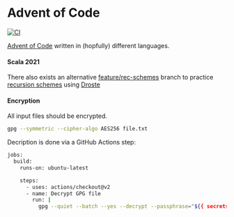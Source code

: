 # Advent of Code
[![CI](https://github.com/pomadchin/advent-of-code/actions/workflows/ci.yml/badge.svg)](https://github.com/pomadchin/advent-of-code/actions/workflows/ci.yml)

[Advent of Code](https://adventofcode.com/) written in (hopfully) different languages.

#### Scala 2021

There also exists an alternative [feature/rec-schemes](https://github.com/pomadchin/advent-of-code/tree/feature/rec-schemes) branch to practice [recursion schemes](https://github.com/passy/awesome-recursion-schemes) using [Droste](https://github.com/higherkindness/droste)

#### Encryption

All input files should be encrypted.

```bash
gpg --symmetric --cipher-algo AES256 file.txt
```

Decription is done via a GitHub Actions step:

```bash
jobs:
  build:
    runs-on: ubuntu-latest

    steps:
      - uses: actions/checkout@v2
      - name: Decrypt GPG file
        run: |
          gpg --quiet --batch --yes --decrypt --passphrase="${{ secrets.GPG_PASSPHRASE_INPUTS }}" --output /path/to/some_file.json some_file.json.gpg
```
